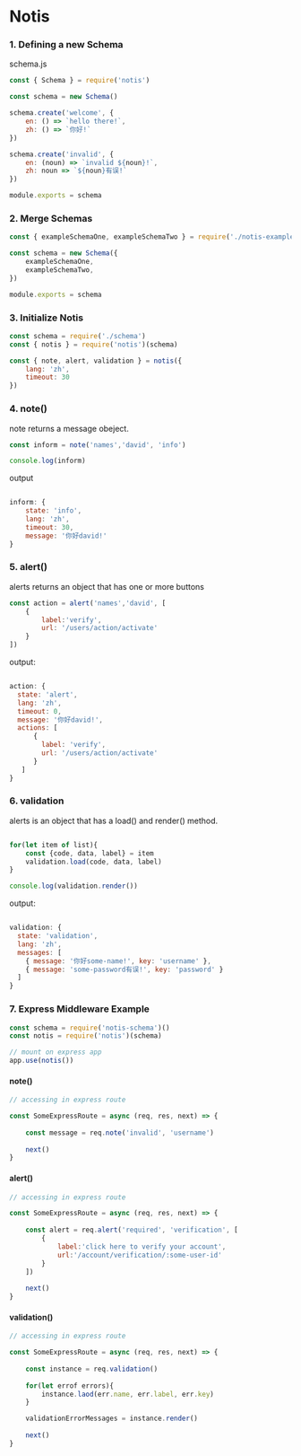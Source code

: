 # Notis
### 1.  Defining a new Schema
schema.js
```js
const { Schema } = require('notis')

const schema = new Schema()

schema.create('welcome', {
    en: () => `hello there!`,
    zh: () => `你好!`
})

schema.create('invalid', {
    en: (noun) => `invalid ${noun}!`,
    zh: noun => `${noun}有误!`
})

module.exports = schema
```

### 2.  Merge Schemas
```js
const { exampleSchemaOne, exampleSchemaTwo } = require('./notis-example-schemas')

const schema = new Schema({
    exampleSchemaOne,
    exampleSchemaTwo,
})

module.exports = schema
```

### 3. Initialize Notis
```js
const schema = require('./schema')
const { notis } = require('notis')(schema)

const { note, alert, validation } = notis({
    lang: 'zh',
    timeout: 30
})
```

### 4. note()
note returns a message obeject. 

```js
const inform = note('names','david', 'info')

console.log(inform)

```

output

```js

inform: { 
    state: 'info', 
    lang: 'zh', 
    timeout: 30, 
    message: '你好david!'
}
```
### 5. alert()
alerts returns an object that has one or more buttons
```js
const action = alert('names','david', [
    {
        label:'verify',
        url: '/users/action/activate'
    }
])

```

output:

```js

action: {
  state: 'alert',
  lang: 'zh',
  timeout: 0,
  message: '你好david!',
  actions: [ 
      { 
        label: 'verify', 
        url: '/users/action/activate' 
      }
   ]
}
```


### 6. validation
alerts is an object that has a load() and render() method.
```js

for(let item of list){
    const {code, data, label} = item
    validation.load(code, data, label)
}

console.log(validation.render())

```

output:

```js

validation: {
  state: 'validation',
  lang: 'zh',
  messages: [
    { message: '你好some-name!', key: 'username' },
    { message: 'some-password有误!', key: 'password' }
  ]
}
```

### 7. Express Middleware Example


```js
const schema = require('notis-schema')()
const notis = require('notis')(schema)

// mount on express app
app.use(notis())

```

#### note()


```js
// accessing in express route

const SomeExpressRoute = async (req, res, next) => {
    
    const message = req.note('invalid', 'username')
    
    next()
}

```


#### alert()

```js
// accessing in express route

const SomeExpressRoute = async (req, res, next) => {
    
    const alert = req.alert('required', 'verification', [
        {
            label:'click here to verify your account',
            url:'/account/verification/:some-user-id'
        }
    ])
    
    next()
}

```


#### validation()

```js
// accessing in express route

const SomeExpressRoute = async (req, res, next) => {
    
    const instance = req.validation()
    
    for(let errof errors){
        instance.laod(err.name, err.label, err.key)
    }

    validationErrorMessages = instance.render()
    
    next()
}

```